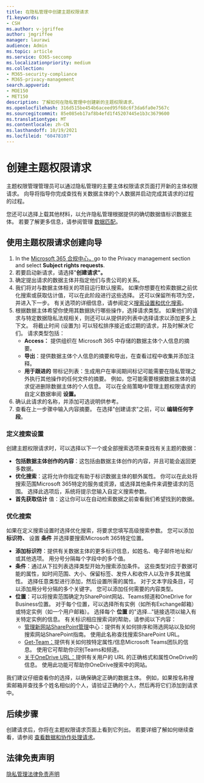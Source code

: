 ```yaml
---
title: 在隐私管理中创建主题权限请求
f1.keywords:
- CSH
ms.author: v-jgriffee
author: jmgriffee
manager: laurawi
audience: Admin
ms.topic: article
ms.service: O365-seccomp
ms.localizationpriority: medium
ms.collection:
- M365-security-compliance
- M365-privacy-management
search.appverid:
- MOE150
- MET150
description: 了解如何在隐私管理中创建新的主题权限请求。
ms.openlocfilehash: 316d515be454b6aceed95f68c6f3da6fa0e7567c
ms.sourcegitcommit: 85e085eb17af8b4efd1f45207445e1b3c3679600
ms.translationtype: MT
ms.contentlocale: zh-CN
ms.lasthandoff: 10/19/2021
ms.locfileid: "60478107"
---
```

# <a name="create-a-subject-rights-request"></a>创建主题权限请求

主题权限管理管理员可以通过隐私管理的主要主体权限请求页面打开新的主体权限请求。 向导将指导你完成查找有关数据主体的个人数据并启动完成其请求的过程的过程。

您还可以选择上载其他材料，以允许隐私管理根据提供的确切数据值标识数据主体。 若要了解更多信息，请参阅管理 [数据匹配](privacy-management-subject-rights-requests-data-matching.md)。

## <a name="use-the-subject-rights-request-creation-wizard"></a>使用主题权限请求创建向导

1. In the [Microsoft 365 合规中心，](https://compliance.microsoft.com/)go to the Privacy management section and select **Subject rights requests**.
1. 若要启动新请求，请选择"**创建请求"。**
1. 确定提出请求的数据主体并指定他们与贵公司的关系。
1. 我们将对与数据主体相关的项目运行默认搜索。 如果你想要在检索数据之前优化搜索或获取估计值，可以在此阶段进行这些选择。 还可以保留所有项为空，并进入下一步。 有关选项的详细信息，请参阅定义[搜索设置和](#define-search-settings)[优化搜索](#refine-your-search)。
1. 根据数据主体希望你使用其数据执行哪些操作，选择请求类型。 如果他们的请求与特定数据隐私法规相关，则还可以从提供的列表中选择请求以添加更多上下文。 将截止时间 (设置为) 可以轻松排序接近或过期的请求，并及时解决它们。 请求类型包括：
   - **Access：** 提供组织在 Microsoft 365 中存储的数据主体个人信息的摘要。
   - **导出**：提供数据主体个人信息的摘要和导出，在查看过程中收集并添加注释。
   - **用于跟进的** 带标记列表：生成用户在审阅期间标记可能需要在隐私管理之外执行其他操作的任何文件的摘要。 例如，您可能需要根据数据主体的请求促进删除数据主体的个人信息。 可以在全局策略中管理主题权限请求的自定义数据审阅 **设置。**
1. 确认此请求的名称，并添加可选说明供参考。
1. 查看在上一步骤中输入内容摘要。 在选择"创建请求"之前，可以 **编辑任何字段**。

### <a name="define-search-settings"></a>定义搜索设置

创建主题权限请求时，可以选择以下一个或全部搜索选项来查找有关主题的数据：

- **包括数据主体创作的内容**：这包括由数据主体创作的内容，并且可能会返回更多数据。
- **优化搜索**：这将允许你指定有助于标识数据主体的额外属性。 你可以在此处将搜索范围Microsoft 365特定的服务或资源，或选择其他条件来调整请求的范围。 选择此选项后，系统将提示您输入自定义搜索参数。
- **首先获取估计** 值：这让你可以在自动检索数据之前查看我们希望找到的数据。

### <a name="refine-your-search"></a>优化搜索

如果在定义搜索设置时选择优化搜索，将要求您填写高级搜索参数。 您可以添加 **标识符、** 设置 **条件** 并选择要搜索Microsoft 365特定位置。

- **添加标识符**：提供有关数据主体的更多标识信息，如姓名、电子邮件地址和/或其他选项。 用分号分隔每个字段中的多个值。
- **条件**：通过从下拉列表选择类型开始为搜索添加条件。 这些类型对应于数据可能的属性，如时间范围、大小、保留标签、发件人和收件人以及许多其他属性。 选择任意类型进行添加，然后设置所需的属性。 对于文本字段条目，可以添加用分号分隔的多个关键字。 您可以添加任何需要的内容类型。
- **位置**：可以将搜索范围确定为SharePoint网站、Teams频道和OneDrive for Business位置。 对于每个位置，可以选择所有实例（如所有Exchange邮箱）或特定实例（如一个用户邮箱）。 选择每个 **位置** 的"选择..."链接选项以输入有关特定实例的信息。 有关标识相应搜索词的帮助，请参阅以下内容：
  - [管理新网站SharePoint管理](/sharepoint/manage-sites-in-new-admin-center)中心：提供有关如何排序和筛选网站以及如何搜索网站SharePoint指南。 使用此名称查找搜索SharePoint URL。
  - [Get-Team：](/powershell/module/teams/get-team)提供有关如何按特定属性/信息Microsoft Teams团队的信息。 使用它可帮助你识别Teams和频道。
  - [关于OneDrive URL：](/onedrive/list-onedrive-urls#about-onedrive-urls)提供有关用户的 URL 的正确格式和属性OneDrive的信息。 使用此功能可帮助你OneDrive搜索中的网站。

我们建议仔细查看你的选择，以确保确定正确的数据主体。 例如，如果按名称搜索邮箱并查找多个姓名相似的个人，请验证正确的个人，然后再将它们添加到请求中。

## <a name="next-steps"></a>后续步骤

创建请求后，你将在主题权限请求页面上看到它列出。 若要详细了解如何继续查看，请参阅 [查看数据和协作处理请求](privacy-management-subject-rights-requests-review.md)。

## <a name="legal-disclaimer"></a>法律免责声明

[隐私管理法律免责声明](privacy-management-disclaimer.md)
